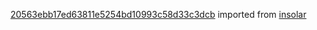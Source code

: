 [20563ebb17ed63811e5254bd10993c58d33c3dcb](https://github.com/insolar/insolar/commit/20563ebb17ed63811e5254bd10993c58d33c3dcb) imported from [insolar](https://github.com/insolar/insolar)
